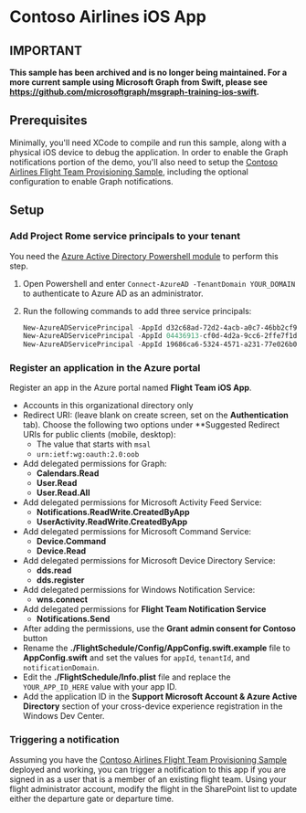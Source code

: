 # Contoso Airlines iOS App

## IMPORTANT

**This sample has been archived and is no longer being maintained. For a more current sample using Microsoft Graph from Swift, please see https://github.com/microsoftgraph/msgraph-training-ios-swift.**

## Prerequisites

Minimally, you'll need XCode to compile and run this sample, along with a physical iOS device to debug the application. In order to enable the Graph notifications portion of the demo, you'll also need to setup the [Contoso Airlines Flight Team Provisioning Sample](https://github.com/microsoftgraph/contoso-airlines-azure-functions-sample), including the optional configuration to enable Graph notifications.

## Setup

### Add Project Rome service principals to your tenant

You need the [Azure Active Directory Powershell module](https://docs.microsoft.com/powershell/azure/active-directory/overview?view=azureadps-2.0) to perform this step.

1. Open Powershell and enter `Connect-AzureAD -TenantDomain YOUR_DOMAIN` to authenticate to Azure AD as an administrator.
1. Run the following commands to add three service principals:

    ```PowerShell
    New-AzureADServicePrincipal -AppId d32c68ad-72d2-4acb-a0c7-46bb2cf93873
    New-AzureADServicePrincipal -AppId 04436913-cf0d-4d2a-9cc6-2ffe7f1d3d1c
    New-AzureADServicePrincipal -AppId 19686ca6-5324-4571-a231-77e026b0e06f
    ```

### Register an application in the Azure portal

Register an app in the Azure portal named **Flight Team iOS App**.

- Accounts in this organizational directory only
- Redirect URI: (leave blank on create screen, set on the **Authentication** tab). Choose the following two options under **Suggested Redirect URIs for public clients (mobile, desktop):
  - The value that starts with `msal`
  - `urn:ietf:wg:oauth:2.0:oob`
- Add delegated permissions for Graph:
  - **Calendars.Read**
  - **User.Read**
  - **User.Read.All**
- Add delegated permissions for Microsoft Activity Feed Service:
  - **Notifications.ReadWrite.CreatedByApp**
  - **UserActivity.ReadWrite.CreatedByApp**
- Add delegated permissions for Microsoft Command Service:
  - **Device.Command**
  - **Device.Read**
- Add delegated permissions for Microsoft Device Directory Service:
  - **dds.read**
  - **dds.register**
- Add delegated permissions for Windows Notification Service:
  - **wns.connect**
- Add delegated permissions for **Flight Team Notification Service**
  - **Notifications.Send**
- After adding the permissions, use the **Grant admin consent for Contoso** button
- Rename the **./FlightSchedule/Config/AppConfig.swift.example** file to **AppConfig.swift** and set the values for `appId`, `tenantId`, and `notificationDomain`.
- Edit the **./FlightSchedule/Info.plist** file and replace the `YOUR_APP_ID_HERE` value with your app ID.
- Add the application ID in the **Support Microsoft Account & Azure Active Directory** section of your cross-device experience registration in the Windows Dev Center.

### Triggering a notification

Assuming you have the [Contoso Airlines Flight Team Provisioning Sample](https://github.com/microsoftgraph/contoso-airlines-azure-functions-sample) deployed and working, you can trigger a notification to this app if you are signed in as a user that is a member of an existing flight team. Using your flight administrator account, modify the flight in the SharePoint list to update either the departure gate or departure time.
